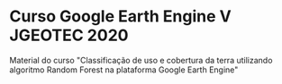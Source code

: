 # Curso Google Earth Engine V JGEOTEC 2020
Material do curso "Classificação de uso e cobertura da terra utilizando algoritmo Random Forest na plataforma Google Earth Engine"
